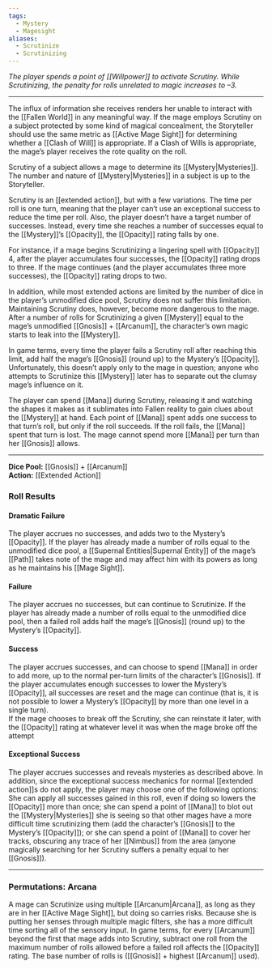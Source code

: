```yaml
---
tags:
  - Mystery
  - Magesight
aliases:
  - Scrutinize
  - Scrutinizing
---
```


_The player spends a point of [[Willpower]] to activate Scrutiny. While Scrutinizing, the penalty for rolls unrelated to magic increases to –3._

---

The influx of information she receives renders her unable to interact with the [[Fallen World]] in any meaningful way. If the mage employs Scrutiny on a subject protected by some kind of magical concealment, the Storyteller should use the same metric as [[Active Mage Sight]] for determining whether a [[Clash of Will]] is appropriate. If a Clash of Wills is appropriate, the mage’s player receives the rote quality on the roll.

Scrutiny of a subject allows a mage to determine its [[Mystery|Mysteries]]. The number and nature of [[Mystery|Mysteries]] in a subject is up to the Storyteller.

Scrutiny is an [[extended action]], but with a few variations. The time per roll is one turn, meaning that the player can’t use an exceptional success to reduce the time per roll. Also, the player doesn’t have a target number of successes. Instead, every time she reaches a number of successes equal to the [[Mystery]]’s [[Opacity]], the [[Opacity]] rating falls by one. 

For instance, if a mage begins Scrutinizing a lingering spell with [[Opacity]] 4, after the player accumulates four successes, the [[Opacity]] rating drops to three. If the mage continues (and the player accumulates three more successes), the [[Opacity]] rating drops to two.

In addition, while most extended actions are limited by the number of dice in the player’s unmodified dice pool, Scrutiny does not suffer this limitation. Maintaining Scrutiny does, however, become more dangerous to the mage. After a number of rolls for Scrutinizing a given [[Mystery]] equal to the mage’s unmodified [[Gnosis]] + [[Arcanum]], the character’s own magic starts to leak into the [[Mystery]]. 

In game terms, every time the player fails a Scrutiny roll after reaching this limit, add half the mage’s [[Gnosis]] (round up) to the Mystery’s [[Opacity]]. Unfortunately, this doesn’t apply only to the mage in question; anyone who attempts to Scrutinize this [[Mystery]] later has to separate out the clumsy mage’s influence on it.

The player can spend [[Mana]] during Scrutiny, releasing it and watching the shapes it makes as it sublimates into Fallen reality to gain clues about the [[Mystery]] at hand. Each point of [[Mana]] spent adds one success to that turn’s roll, but only if the roll succeeds. If the roll fails, the [[Mana]] spent that turn is lost. The mage cannot spend more [[Mana]] per turn than her [[Gnosis]] allows.

---

**Dice Pool:** [[Gnosis]] + [[Arcanum]] \
**Action:** [[Extended Action]]

### Roll Results

#### Dramatic Failure

The player accrues no successes, and adds two to the Mystery’s [[Opacity]]. If the player has already made a number of rolls equal to the unmodified dice pool, a [[Supernal Entities|Supernal Entity]] of the mage’s [[Path]] takes note of the mage and may affect him with its powers as long as he maintains his [[Mage Sight]].

#### Failure

The player accrues no successes, but can continue to Scrutinize. If the player has already made a number of rolls equal to the unmodified dice pool, then a failed roll adds half the mage’s [[Gnosis]] (round up) to the Mystery’s [[Opacity]].

#### Success

The player accrues successes, and can choose to spend [[Mana]] in order to add more, up to the normal per-turn limits of the character’s [[Gnosis]]. If the player accumulates enough successes to lower the Mystery’s [[Opacity]], all successes are reset and the mage can continue (that is, it is not possible to lower a Mystery’s [[Opacity]] by more than one level in a single turn). \
If the mage chooses to break off the Scrutiny, she can reinstate it later, with the [[Opacity]] rating at whatever level it was when the mage broke off the attempt

#### Exceptional Success

The player accrues successes and reveals mysteries as described above. In addition, since the exceptional success mechanics for normal [[extended action]]s do not apply, the player may choose one of the following options: She can apply all successes gained in this roll, even if doing so lowers the [[Opacity]] more than once; she can spend a point of [[Mana]] to blot out the [[Mystery|Mysteries]] she is seeing so that other mages have a more difficult time scrutinizing them (add the character’s [[Gnosis]] to the Mystery’s [[Opacity]]); or she can spend a point of [[Mana]] to cover her tracks, obscuring any trace of her [[Nimbus]] from the area (anyone magically searching for her Scrutiny suffers a penalty equal to her [[Gnosis]]).

---

### Permutations: Arcana

A mage can Scrutinize using multiple [[Arcanum|Arcana]], as long as they are in her [[Active Mage Sight]], but doing so carries risks. Because she is putting her senses through multiple magic filters, she has a more difficult time sorting all of the sensory input. In game terms, for every [[Arcanum]] beyond the first that mage adds into Scrutiny, subtract one roll from the maximum number of rolls allowed before a failed roll affects the [[Opacity]] rating. The base number of rolls is ([[Gnosis]] + highest [[Arcanum]] used).